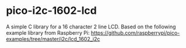 # pico-i2c-1602-lcd
A simple C library for a 16 character 2 line LCD. Based on the following example library from Raspberry Pi: https://github.com/raspberrypi/pico-examples/tree/master/i2c/lcd_1602_i2c
